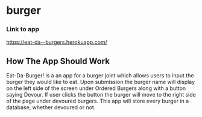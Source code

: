 # burger
### Link to app
https://eat-da--burgers.herokuapp.com/


## How The App Should Work
Eat-Da-Burger! is a an app for a burger joint which allows users to input the burger they would like to eat. Upon submission the burger name will display on the left side of the screen under Ordered Burgers along with a button saying Devour. If user clicks the button the burger will move to the right side of the page under devoured burgers. This app will store every burger in a database, whether devoured or not.
